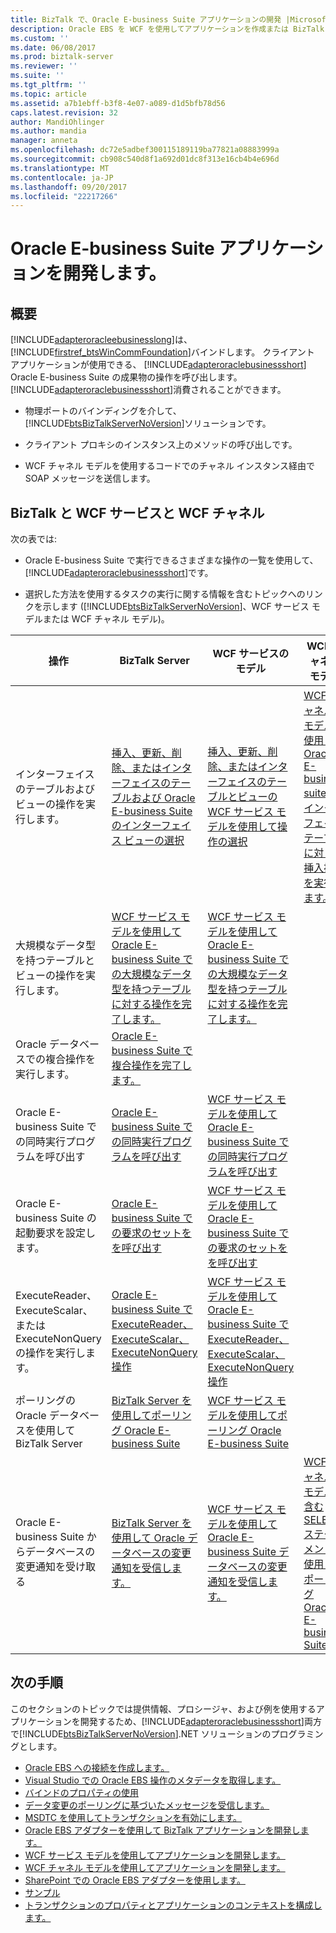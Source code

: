 ```yaml
---
title: BizTalk で、Oracle E-business Suite アプリケーションの開発 |Microsoft ドキュメント
description: Oracle EBS を WCF を使用してアプリケーションを作成または BizTalk Server と BizTalk アダプター パック (BAP)
ms.custom: ''
ms.date: 06/08/2017
ms.prod: biztalk-server
ms.reviewer: ''
ms.suite: ''
ms.tgt_pltfrm: ''
ms.topic: article
ms.assetid: a7b1ebff-b3f8-4e07-a089-d1d5bfb78d56
caps.latest.revision: 32
author: MandiOhlinger
ms.author: mandia
manager: anneta
ms.openlocfilehash: dc72e5adbef300115189119ba77821a08883999a
ms.sourcegitcommit: cb908c540d8f1a692d01dc8f313e16cb4b4e696d
ms.translationtype: MT
ms.contentlocale: ja-JP
ms.lasthandoff: 09/20/2017
ms.locfileid: "22217266"
---
```

# <a name="develop-your-oracle-e-business-suite-applications"></a>Oracle E-business Suite アプリケーションを開発します。

## <a name="overview"></a>概要
[!INCLUDE[adapteroracleebusinesslong](../../includes/adapteroracleebusinesslong-md.md)]は、[!INCLUDE[firstref_btsWinCommFoundation](../../includes/firstref-btswincommfoundation-md.md)]バインドします。 クライアント アプリケーションが使用できる、 [!INCLUDE[adapteroraclebusinessshort](../../includes/adapteroraclebusinessshort-md.md)] Oracle E-business Suite の成果物の操作を呼び出します。 [!INCLUDE[adapteroraclebusinessshort](../../includes/adapteroraclebusinessshort-md.md)]消費されることができます。  
  
-   物理ポートのバインディングを介して、[!INCLUDE[btsBizTalkServerNoVersion](../../includes/btsbiztalkservernoversion-md.md)]ソリューションです。  
  
-   クライアント プロキシのインスタンス上のメソッドの呼び出しです。  
  
-   WCF チャネル モデルを使用するコードでのチャネル インスタンス経由で SOAP メッセージを送信します。  

## <a name="biztalk-vs-wcf-service-vs-wcf-channel"></a>BizTalk と WCF サービスと WCF チャネル 
  
 次の表では:  
  
-   Oracle E-business Suite で実行できるさまざまな操作の一覧を使用して、[!INCLUDE[adapteroraclebusinessshort](../../includes/adapteroraclebusinessshort-md.md)]です。  
  
-   選択した方法を使用するタスクの実行に関する情報を含むトピックへのリンクを示します ([!INCLUDE[btsBizTalkServerNoVersion](../../includes/btsbiztalkservernoversion-md.md)]、WCF サービス モデルまたは WCF チャネル モデル)。  
  
|操作|BizTalk Server|WCF サービスのモデル|WCF チャネル モデル|  
|---|---|---|---|  
|インターフェイスのテーブルおよびビューの操作を実行します。 | [挿入、更新、削除、またはインターフェイスのテーブルおよび Oracle E-business Suite のインターフェイス ビューの選択](../../adapters-and-accelerators/adapter-oracle-ebs/insert-update-delete-or-select-on-interface-tables-and-views-with-oracle-ebs.md) |[挿入、更新、削除、またはインターフェイスのテーブルとビューの WCF サービス モデルを使用して操作の選択](../../adapters-and-accelerators/adapter-oracle-ebs/insert-update-delete-select-on-interface-tables-and-views-with-a-wcf-service.md)|[WCF チャネル モデルを使用して Oracle E-business suite のインターフェイス テーブルに対して挿入操作を実行します。](../../adapters-and-accelerators/adapter-oracle-ebs/insert-on-an-interface-table-in-oracle-ebs-using-the-wcf-channel-model.md)|  
|大規模なデータ型を持つテーブルとビューの操作を実行します。 | [WCF サービス モデルを使用して Oracle E-business Suite での大規模なデータ型を持つテーブルに対する操作を完了します。](../../adapters-and-accelerators/adapter-oracle-ebs/run-table-operations-with-large-data-types-in-oracle-ebs-using-a-wcf-service.md) |[WCF サービス モデルを使用して Oracle E-business Suite での大規模なデータ型を持つテーブルに対する操作を完了します。](../../adapters-and-accelerators/adapter-oracle-ebs/run-table-operations-with-large-data-types-in-oracle-ebs-using-a-wcf-service.md)||  
|Oracle データベースでの複合操作を実行します。 | [Oracle E-business Suite で複合操作を完了します。](../../adapters-and-accelerators/adapter-oracle-ebs/complete-composite-operations-on-oracle-e-business-suite.md)|||  
|Oracle E-business Suite での同時実行プログラムを呼び出す | [Oracle E-business Suite での同時実行プログラムを呼び出す](../../adapters-and-accelerators/adapter-oracle-ebs/invoke-concurrent-programs-in-oracle-e-business-suite.md) | [WCF サービス モデルを使用して Oracle E-business Suite での同時実行プログラムを呼び出す](../../adapters-and-accelerators/adapter-oracle-ebs/run-concurrent-programs-in-oracle-e-business-suite-using-the-wcf-service-model.md)||  
|Oracle E-business Suite の起動要求を設定します。 | [Oracle E-business Suite での要求のセットをを呼び出す](../../adapters-and-accelerators/adapter-oracle-ebs/invoke-request-sets-in-oracle-e-business-suite.md) | [WCF サービス モデルを使用して Oracle E-business Suite での要求のセットをを呼び出す](../../adapters-and-accelerators/adapter-oracle-ebs/invoke-request-sets-in-oracle-e-business-suite-using-the-wcf-service-model.md)||  
|ExecuteReader、ExecuteScalar、または ExecuteNonQuery の操作を実行します。| [Oracle E-business Suite で ExecuteReader、ExecuteScalar、ExecuteNonQuery 操作](../../adapters-and-accelerators/adapter-oracle-ebs/executereader-executescalar-or-executenonquery-in-oracle-e-business-suite.md) |[WCF サービス モデルを使用して Oracle E-business Suite で ExecuteReader、ExecuteScalar、ExecuteNonQuery 操作](../../adapters-and-accelerators/adapter-oracle-ebs/executereader-executescalar-executenonquery-in-oracle-ebs-with-a-wcf-service.md)||  
|ポーリングの Oracle データベースを使用して BizTalk Server|[BizTalk Server を使用してポーリング Oracle E-business Suite](../../adapters-and-accelerators/adapter-oracle-ebs/poll-oracle-e-business-suite-using-biztalk-server.md)|[WCF サービス モデルを使用してポーリング Oracle E-business Suite](../../adapters-and-accelerators/adapter-oracle-ebs/poll-oracle-e-business-suite-using-the-wcf-service-model.md)||  
|Oracle E-business Suite からデータベースの変更通知を受け取る|[BizTalk Server を使用して Oracle データベースの変更通知を受信します。](../../adapters-and-accelerators/adapter-oracle-database/receive-oracle-database-change-notifications-using-biztalk-server.md)|[WCF サービス モデルを使用して Oracle E-business Suite データベースの変更通知を受信します。](../../adapters-and-accelerators/adapter-oracle-ebs/receive-oracle-ebs-database-change-notifications-using-the-wcf-service-model.md)|[WCF チャネル モデルを含む SELECT ステートメントを使用してポーリング Oracle E-business Suite](../../adapters-and-accelerators/adapter-oracle-ebs/poll-oracle-e-business-suite-using-select-statement-with-the-wcf-channel-model.md)|  

## <a name="next-steps"></a>次の手順  
 このセクションのトピックでは提供情報、プロシージャ、および例を使用するアプリケーションを開発するため、[!INCLUDE[adapteroraclebusinessshort](../../includes/adapteroraclebusinessshort-md.md)]両方で[!INCLUDE[btsBizTalkServerNoVersion](../../includes/btsbiztalkservernoversion-md.md)].NET ソリューションのプログラミングとします。 
  
-   [Oracle EBS への接続を作成します。](create-a-connection-to-oracle-e-business-suite.md)
-   [Visual Studio での Oracle EBS 操作のメタデータを取得します。](get-metadata-for-oracle-e-business-suite-operations-in-visual-studio.md)
-   [バインドのプロパティの使用](read-about-the-biztalk-adapter-for-oracle-e-business-suite-binding-properties.md)
-   [データ変更のポーリングに基づいたメッセージを受信します。](receive-polling-based-data-changed-messages-from-oracle-e-business-suite.md)
-   [MSDTC を使用してトランザクションを有効にします。](enable-ms-dtc-to-allow-transactions-for-oracle-e-business-suite-adapter.md)
-   [Oracle EBS アダプターを使用して BizTalk アプリケーションを開発します。](develop-biztalk-applications-using-the-oracle-e-business-suite-adapter.md)
-   [WCF サービス モデルを使用してアプリケーションを開発します。](develop-oracle-e-business-suite-applications-using-the-wcf-service-model.md)
-   [WCF チャネル モデルを使用してアプリケーションを開発します。](develop-oracle-e-business-suite-applications-using-the-wcf-channel-model.md)
-   [SharePoint での Oracle EBS アダプターを使用します。](use-the-oracle-e-business-suite-adapter-with-sharepoint.md)
-   [サンプル](samples-for-the-oracle-ebs-adapter.md)
-   [トランザクションのプロパティとアプリケーションのコンテキストを構成します。](configure-transaction-properties-and-application-context-in-oracle-ebs-adapter.md)
  
